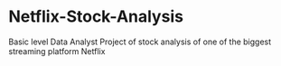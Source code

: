 # Netflix-Stock-Analysis
Basic level Data Analyst Project of stock analysis of one of the biggest streaming platform Netflix
